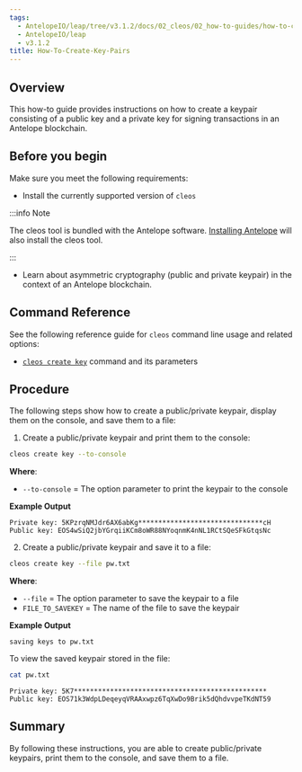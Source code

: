 ```yaml
---
tags:
  - AntelopeIO/leap/tree/v3.1.2/docs/02_cleos/02_how-to-guides/how-to-create-key-pairs.md
  - AntelopeIO/leap
  - v3.1.2
title: How-To-Create-Key-Pairs
---
```

## Overview

This how-to guide provides instructions on how to create a keypair consisting of a public key and a private key for signing transactions in an Antelope blockchain.

## Before you begin

Make sure you meet the following requirements:
* Install the currently supported version of `cleos`

:::info Note

The cleos tool is bundled with the Antelope software. [Installing Antelope](../../00_install/index.md) will also install the cleos tool. 

:::

* Learn about asymmetric cryptography (public and private keypair) in the context of an Antelope blockchain.

## Command Reference

See the following reference guide for `cleos` command line usage and related options:
* [`cleos create key`](../03_command-reference/create/key.md) command and its parameters

## Procedure

The following steps show how to create a public/private keypair, display them on the console, and save them to a file:

1. Create a public/private keypair and print them to the console:

```sh
cleos create key --to-console
```

**Where**:

* `--to-console` = The option parameter to print the keypair to the console

**Example Output**

```console
Private key: 5KPzrqNMJdr6AX6abKg*******************************cH
Public key: EOS4wSiQ2jbYGrqiiKCm8oWR88NYoqnmK4nNL1RCtSQeSFkGtqsNc
```

2. Create a public/private keypair and save it to a file:

```sh
cleos create key --file pw.txt
```
**Where**: 

* `--file` = The option parameter to save the keypair to a file
* `FILE_TO_SAVEKEY` = The name of the file to save the keypair

**Example Output**

```console
saving keys to pw.txt
```

To view the saved keypair stored in the file:

```sh
cat pw.txt
```
```console
Private key: 5K7************************************************
Public key: EOS71k3WdpLDeqeyqVRAAxwpz6TqXwDo9Brik5dQhdvvpeTKdNT59
```

## Summary

By following these instructions, you are able to create public/private keypairs, print them to the console, and save them to a file. 
